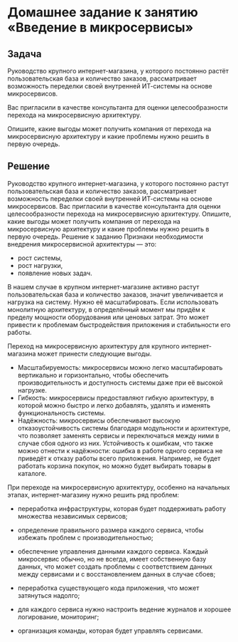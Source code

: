 # Домашнее задание к занятию «Введение в микросервисы»

## Задача

Руководство крупного интернет-магазина, у которого постоянно растёт пользовательская база и количество заказов, рассматривает возможность переделки своей внутренней   ИТ-системы на основе микросервисов. 

Вас пригласили в качестве консультанта для оценки целесообразности перехода на микросервисную архитектуру. 

Опишите, какие выгоды может получить компания от перехода на микросервисную архитектуру и какие проблемы нужно решить в первую очередь.


## Решение
Руководство крупного интернет-магазина, у которого постоянно растут пользовательская база и количество заказов, рассматривает возможность переделки своей внутренней ИТ-системы на основе микросервисов.
Вас пригласили в качестве консультанта для оценки целесообразности перехода на микросервисную архитектуру.
Опишите, какие выгоды может получить компания от перехода на микросервисную архитектуру и какие проблемы нужно решить в первую очередь.
Решение к заданию
Признаки необходимости внедрения микросервисной архитектуры — это:
- рост системы,
- рост нагрузки,
- появление новых задач.  

В нашем случае в крупном интернет-магазине активно растут пользовательская база и количество заказов, значит увеличивается и нагрузка на систему. Нужно её масштабировать. Если использовать монолитную архитектуру, в определённый момент мы придём к пределу мощности оборудования или ценовых затрат. Это может привести к проблемам быстродействия приложения и стабильности его работы.  

Переход на микросервисную архитектуру для крупного интернет-магазина может принести следующие выгоды.
- Масштабируемость: микросервисы можно легко масштабировать вертикально и горизонтально, чтобы обеспечить производительность и доступность системы даже при её высокой нагрузке.
- Гибкость: микросервисы предоставляют гибкую архитектуру, в которой можно быстро и легко добавлять, удалять и изменять функциональность системы.
- Надёжность: микросервисы обеспечивают высокую отказоустойчивость системы благодаря модульности и архитектуре, что позволяет заменять сервисы и переключаться между ними в случае сбоя одного из них.
Устойчивость к ошибкам, что также можно отнести к надёжности: ошибка в работе одного сервиса не приведёт к отказу работы всего приложения. Например, не будет работать корзина покупок, но можно будет выбирать товары в каталоге.

При переходе на микросервисную архитектуру, особенно на начальных этапах, интернет-магазину нужно решить ряд проблем:
- переработка инфраструктуры, которая будет поддерживать работу множества независимых сервисов;
- определение правильного размера каждого сервиса, чтобы избежать проблем с производительностью;
- обеспечение управления данными каждого сервиса. Каждый микросервис обычно, но не всегда, имеет собственную базу данных, что может создать проблемы с соответствием данных между сервисами и с восстановлением данных в случае сбоев;

- переработка существующего кода приложения, что может затянуться надолго;
- для каждого сервиса нужно настроить ведение журналов и хорошее логирование, мониторинг;
- организация команды, которая будет управлять сервисами.